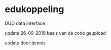 # edukoppeling
DUO data interface

update 26-09-2019
basis van de code geupload

uodate door dennis
